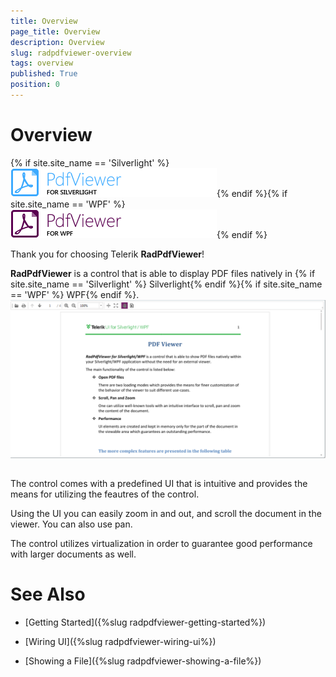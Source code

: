 ```yaml
---
title: Overview
page_title: Overview
description: Overview
slug: radpdfviewer-overview
tags: overview
published: True
position: 0
---
```


# Overview



{% if site.site_name == 'Silverlight' %}![](images/RadPdfViewer_Overview_sl.png){% endif %}{% if site.site_name == 'WPF' %}![](images/RadPdfViewer_Overview_wpf.png){% endif %}

Thank you for choosing Telerik __RadPdfViewer__!
      

__RadPdfViewer__ is a control that is able to display PDF files natively in 
               {% if site.site_name == 'Silverlight' %}
        Silverlight{% endif %}{% if site.site_name == 'WPF' %}
         WPF{% endif %}.
      ![Rad Pdf Viewer radpdfviewer overview 02](images/RadPdfViewer_radpdfviewer_overview_02.png)

## 

The control comes with a predefined UI that is intuitive and provides the means for utilizing the feautres of the control.

Using the UI you can easily zoom in and out, and scroll the document in the viewer. You can also use pan.

The control utilizes virtualization in order to guarantee good performance with larger documents as well.

# See Also

 * [Getting Started]({%slug radpdfviewer-getting-started%})

 * [Wiring UI]({%slug radpdfviewer-wiring-ui%})

 * [Showing a File]({%slug radpdfviewer-showing-a-file%})
